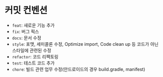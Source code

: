 # 커밋 컨벤션

- `feat`: 새로운 기능 추가
- `fix`: 버그 픽스
- `docs`: 문서 수정
- `style`: 포맷, 세미콜론 수정, Optimize import, Code clean up 등 코드가 아닌 스타일에 관련된 수정
- `refactor`: 코드 리팩토링
- `test`: 테스트 코드 추가
- `chore`: 빌드 관련 업무 수정(안드로이드의 경우 build.gradle, manifest)
